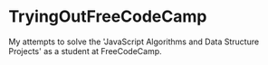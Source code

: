 # TryingOutFreeCodeCamp
My attempts to solve the 'JavaScript Algorithms and Data Structure Projects' as a student at FreeCodeCamp.
